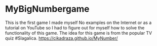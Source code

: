 # MyBigNumbergame
This is the first game I made myself
No examples on the Internet or as a tutorial on YouTube so I had to figure out for myself how to solve the functionality of this game.
The idea for this game is from the popular TV quiz #Slagalica.
https://cikadraza.github.io/MyNumber/
